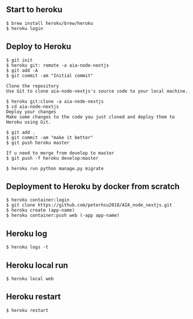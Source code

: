 ## Start to heroku
    $ brew install heroku/brew/heroku
    $ heroku login
    
## Deploy to Heroku
    $ git init
    $ heroku git: remote -a aia-node-nextjs
    $ git add -A
    $ git commit -am "Initial commit"

    Clone the repository
    Use Git to clone aia-node-nextjs's source code to your local machine.

    $ heroku git:clone -a aia-node-nextjs
    $ cd aia-node-nextjs
    Deploy your changes
    Make some changes to the code you just cloned and deploy them to Heroku using Git.

    $ git add .
    $ git commit -am "make it better"
    $ git push heroku master

    If u need to merge from develop to master
    $ git push -f heroku develop:master

    $ heroku run python manage.py migrate

## Deployment to Heroku by docker from scratch
    $ heroku container:login
    $ git clone https://github.com/peterhsu2018/AIA_node_nextjs.git
    $ heroku create (app-name)
    $ heroku container:push web (-app app-name)

## Heroku log
    $ heroku logs -t

## Heroku local run
    $ heroku local web

## Heroku restart
    $ heroku restart
